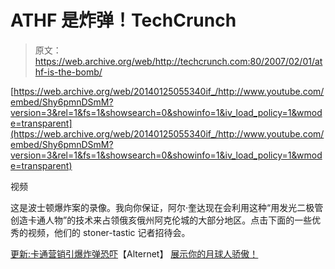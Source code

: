 # ATHF 是炸弹！TechCrunch

> 原文：<https://web.archive.org/web/http://techcrunch.com:80/2007/02/01/athf-is-the-bomb/>

 [https://web.archive.org/web/20140125055340if_/http://www.youtube.com/embed/Shy6pmnDSmM?version=3&rel=1&fs=1&showsearch=0&showinfo=1&iv_load_policy=1&wmode=transparent](https://web.archive.org/web/20140125055340if_/http://www.youtube.com/embed/Shy6pmnDSmM?version=3&rel=1&fs=1&showsearch=0&showinfo=1&iv_load_policy=1&wmode=transparent)

视频

这是波士顿爆炸案的录像。我向你保证，阿尔·奎达现在会利用这种“用发光二极管创造卡通人物”的技术来占领俄亥俄州阿克伦城的大部分地区。点击下面的一些优秀的视频，他们的 stoner-tastic 记者招待会。

[更新:卡通营销引爆炸弹恐吓](https://web.archive.org/web/20140125055340/http://alternet.org/blogs/peek/47507/)【Alternet】
[展示你的月球人骄傲！](https://web.archive.org/web/20140125055340/http://raplica.com/store/shirts/Adlt_Swim/mooninite)